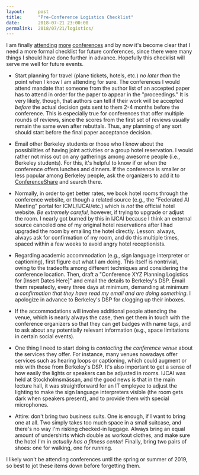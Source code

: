 ```yaml
---
layout:     post
title:      "Pre-Conference Logistics Checklist"
date:       2018-07-21 23:00:00
permalink:  2018/07/21/logistics/
---
```


I am finally [attending][3] [more][2] [conferences][3] and by now it's become
clear that I need a more formal checklist for future conferences, since there
were many things I should have done further in advance. Hopefully this checklist
will serve me well for future events.

- Start planning for travel (plane tickets, hotels, etc.) *no later than* the
  point when I know I am attending for sure.  The conferences I would attend
  mandate that someone from the author list of an accepted paper has to attend
  in order for the paper to appear in the "proceedings." It is very likely,
  though, that authors can tell if their work will be accepted *before* the
  actual decision gets sent to them 2-4 months before the conference. This is
  especially true for conferences that offer multiple rounds of reviews, since
  the scores from the first set of reviews usually remain the same even after
  rebuttals. Thus, any planning of any sort should start before the final paper
  acceptance decision.

- Email other Berkeley students or those who I know about the possibilities of
  having joint activities or a group hotel reservation. I would rather not miss
  out on any gatherings among awesome people (i.e., Berkeley students). For
  this, it's helpful to know if or when the conference offers lunches and
  dinners. If the conference is smaller or less popular among Berkeley people,
  ask the organizers to add it to [ConferenceShare][4] and search there.

- Normally, in order to get better rates, we book hotel rooms through the
  conference website, or though a related source (e.g., the "Federated AI
  Meeting" portal for ICML/IJCAI/etc.) which is *not* the official hotel
  website. *Be extremely careful*, however, if trying to upgrade or adjust the
  room. I nearly got burned by this in IJCAI because I think an external source
  canceled one of my original hotel reservations after I had upgraded the room
  by emailing the hotel directly. Lesson: always, always ask for confirmation of
  my room, and do this multiple times, spaced within a few weeks to avoid angry
  hotel receptionists.

- Regarding academic accommodation (e.g., sign language interpreter or
  captioning), first figure out what I am doing. This itself is nontrivial,
  owing to the tradeoffs among different techniques and considering the
  conference location. Then, draft a "Conference XYZ Planning Logistics for
  [Insert Dates Here]" and email the details to Berkeley's DSP. Email them
  repeatedly, every three days at minimum, demanding at minimum *a confirmation
  that they have read my email and are doing something*. I apologize in advance
  to Berkeley's DSP for clogging up their inboxes.

- If the accommodations will involve additional people attending the venue,
  which is nearly always the case, then get them in touch with the conference
  organizers so that they can get badges with name tags, and to ask about any
  potentially relevant information (e.g., space limitations in certain social
  events). 

- One thing I need to start doing is *contacting the conference venue* about the
  services they offer. For instance, many venues nowadays offer services such as
  hearing loops or captioning, which could augment or mix with those from
  Berkeley's DSP.  It's also important to get a sense of how easily the lights
  or speakers can be adjusted in rooms.  IJCAI was held at Stockholmsmässan, and
  the good news is that in the main lecture hall, it was straightforward for an
  IT employee to adjust the lighting to make the sign language interpreters
  visible (the room gets dark when speakers present), and to provide them with
  special microphones.

- Attire: don't bring two business suits. One is enough, if I want to bring one
  at all. Two simply takes too much space in a small suitcase, and there's no
  way I'm risking checked-in luggage.  Always bring an equal amount of
  undershirts which double as workout clothes, and make sure the hotel I'm in
  *actually has a fitness center*! Finally, bring two pairs of shoes: one for
  walking, one for running.

I likely won't be attending conferences until the spring or summer of 2019, so
best to jot these items down before forgetting them.

[1]:https://danieltakeshi.github.io/2018/07/20/ijcai-overview/
[2]:https://danieltakeshi.github.io/2018/05/22/icra-day0/
[3]:https://danieltakeshi.github.io/2017/08/11/prelude-to-uai-day-0-of-5/
[4]:https://conferenceshare.co/
